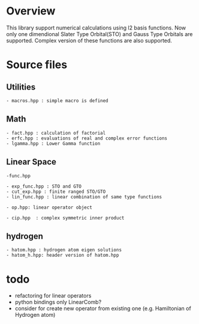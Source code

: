 # Overview

This library support numerical calculations using l2 basis
functions. Now only one dimendional Slater Type Orbital(STO) 
and Gauss Type Orbitals are supported. Complex version
of these functions are also supported.

# Source files
## Utilities

	- macros.hpp : simple macro is defined


## Math

	- fact.hpp : calculation of factorial
	- erfc.hpp : evaluations of real and complex error functions
	- lgamma.hpp : Lower Gamma function


## Linear Space

	-func.hpp
	
	- exp_func.hpp : STO and GTO
	- cut_exp.hpp : finite ranged STO/GTO
	- lin_func.hpp : linear combination of same type functions

	- op.hpp: linear operator object	

	- cip.hpp  : complex symmetric inner product


## hydrogen

	- hatom.hpp : hydrogen atom eigen solutions
	- hatom_h.hpp: header version of hatom.hpp


# todo 

 - refactoring for linear operators
 - python bindings only LinearComb?
 - consider for create new operator from existing one (e.g. Hamiltonian of Hydrogen atom)




